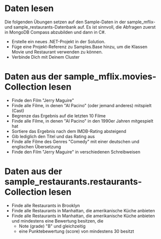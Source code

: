 # Daten lesen
Die folgenden Übungen setzen auf den Sample-Daten in der sample_mflix- und sample_restaurants-Datenbank auf. 
Es ist sinnvoll, die Abfragen zuerst in MongoDB Compass abzubilden und dann in C#. 

- Erstelle ein neues .NET-Projekt in der Solution.
- Füge eine Projekt-Referenz zu Samples.Base hinzu, um die Klassen Movie und Restaurant verwenden zu können.
- Verbinde Dich mit Deinem Cluster

# Daten aus der sample_mflix.movies-Collection lesen

- Finde den Film "Jerry Maguire" 
- Finde alle Filme, in denen "Al Pacino" (oder jemand anderes) mitspielt (Cast)
- Begrenze das Ergebnis auf die letzten 10 Filme
- Finde alle Filme, in denen "Al Pacino" in den 1990er Jahren mitgespielt hat
- Sortiere das Ergebnis nach dem IMDB-Rating absteigend
- Gib lediglich den Titel und das Rating aus
- Finde alle Filme des Genres "Comedy" mit einer deutschen und englischen Übersetzung
- Finde den Film "Jerry Maguire" in verschiedenen Schreibweisen

# Daten aus der sample_restaurants.restaurants-Collection lesen

- Finde alle Restaurants in Brooklyn
- Finde alle Restaurants in Manhattan, die amerikanische Küche anbieten
- Finde alle Restaurants in Manhattan, die amerikanische Küche anbieten und mindestens eine Bewertung besitzen, die 
	- Note (grade) "B" und gleichzeitig 
	- eine Punktebewertung (score) von mindestens 30 besitzt